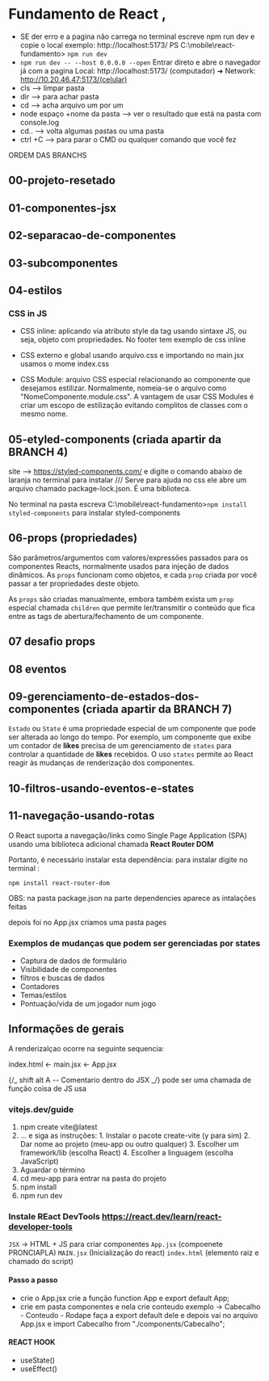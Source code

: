 # Fundamento de React ,

- SE der erro e a pagina não carrega no terminal escreve npm run dev e copie o local exemplo: http://localhost:5173/
  PS C:\mobile\react-fundamento> `npm run dev`
- `npm run dev -- --host 0.0.0.0 --open` Entrar direto e abre o navegador já com a pagina
  Local: http://localhost:5173/ (computador) ➜ Network: http://10.20.46.47:5173/(celular)
- cls --> limpar pasta
- dir --> para achar pasta
- cd --> acha arquivo um por um
- node espaço +nome da pasta --> ver o resultado que está na pasta com console.log
- cd.. --> volta algumas pastas ou uma pasta
- ctrl +C --> para parar o CMD ou qualquer comando que você fez

ORDEM DAS BRANCHS

## 00-projeto-resetado

## 01-componentes-jsx

## 02-separacao-de-componentes

## 03-subcomponentes

## 04-estilos

### CSS in JS

- CSS inline: aplicando via atributo style da tag usando sintaxe JS, ou seja, objeto com propriedades. No footer tem exemplo de css inline

- CSS externo e global usando arquivo.css e importando no main.jsx usamos o mome index.css

- CSS Module: arquivo CSS especial relacionando ao componente que desejamos estilizar. Normalmente, nomeia-se o arquivo como "NomeComponente.module.css". A vantagem de usar CSS Modules é criar um escopo de estilização evitando complitos de classes com o mesmo nome.

## 05-etyled-components (criada apartir da BRANCH 4)

site --> https://styled-components.com/ e digite o comando abaixo de laranja no terminal para instalar /// Serve para ajuda no css ele abre um arquivo chamado package-lock.json. É uma biblioteca.

No terminal na pasta escreva C:\mobile\react-fundamento>`npm install styled-components` para instalar styled-components

## 06-props (propriedades)

São parâmetros/argumentos com valores/expressões passados para os componentes Reacts, normalmente usados para injeção de dados dinâmicos. As `props` funcionam como objetos, e cada `prop` criada por você passar a ter propriedades deste objeto.

As `props` são criadas manualmente, embora também exista um `prop` especial chamada `children` que permite ler/transmitir o conteúdo que fica entre as tags de abertura/fechamento de um componente.

## 07 desafio props

## 08 eventos

## 09-gerenciamento-de-estados-dos-componentes (criada apartir da BRANCH 7)

`Estado` ou `State` é uma propriedade especial de um componente que pode ser alterada ao longo do tempo. Por exemplo, um componente que exibe um contador de **likes** precisa de um gerenciamento de `states` para controlar a quantidade de **likes** recebidos.
O uso `states` permite ao React reagir às mudanças de renderização dos componentes.

## 10-filtros-usando-eventos-e-states

## 11-navegação-usando-rotas

O React suporta a navegação/links como Single Page Application (SPA) usando uma biblioteca adicional chamada **React Router DOM**

Portanto, é necessário instalar esta dependência: para instalar digite no terminal :

`npm install react-router-dom`

OBS: na pasta package.json na parte dependencies aparece as intalações feitas

depois foi no App.jsx criamos uma pasta pages

### Exemplos de mudanças que podem ser gerenciadas por states

- Captura de dados de formulário
- Visibilidade de componentes
- filtros e buscas de dados
- Contadores
- Temas/estilos
- Pontuação/vida de um jogador num jogo

## Informações de gerais

A renderizalçao ocorre na seguinte sequencia:

index.html <- main.jsx <- App.jsx

{/_ shift alt A -- Comentario dentro do JSX _/} pode ser uma chamada de função coisa de JS usa

### vitejs.dev/guide

1. npm create vite@latest
2. ... e siga as instruções: 1. Instalar o pacote create-vite (y para sim) 2. Dar nome ao projeto (meu-app ou outro qualquer) 3. Escolher um framework/lib (escolha React) 4. Escolher a linguagem (escolha JavaScript)
3. Aguardar o término
4. cd meu-app para entrar na pasta do projeto
5. npm install
6. npm run dev

### Instale REact DevTools https://react.dev/learn/react-developer-tools

`JSX` -> HTML + JS para criar componentes
`App.jsx` (compoenete PRONCIAPLA)
`MAIN.jsx` (Inicialização do react)
`index.html` (elemento raiz e chamado do script)

#### Passo a passo

- crie o App.jsx crie a função function App e export default App;
- crie em pasta componentes e nela crie conteudo exemplo -> Cabecalho - Conteudo - Rodape faça a export default dele e depois vai no arquivo App.jsx e import Cabecalho from "./components/Cabecalho";

#### REACT HOOK

- useState()
- useEffect()
